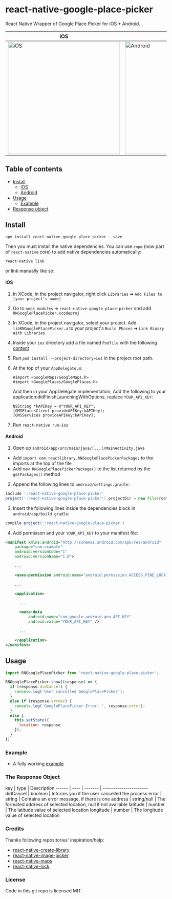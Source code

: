 
# react-native-google-place-picker

React Native Wrapper of Google Place Picker for iOS + Android.

iOS | Android
------- | ----
<img title="iOS" src="https://i.imgur.com/whMT9CD.png" width="350"> | <img title="Android" src="https://i.imgur.com/LnzejpT.png" width="350">

## Table of contents
- [Install](#install)
  - [iOS](#ios)
  - [Android](#android)
- [Usage](#usage)
  - [Example](#example)
- [Response object](#the-response-object)

## Install

`npm install react-native-google-place-picker --save`

Then you must install the native dependencies. You can use `rnpm` (now part of `react-native` core) to add native dependencies automatically:

`react-native link`

 or link manually like so: 

#### iOS

1. In XCode, in the project navigator, right click `Libraries` ➜ `Add Files to [your project's name]`
2. Go to `node_modules` ➜ `react-native-google-place-picker` and add `RNGooglePlacePicker.xcodeproj`
3. In XCode, in the project navigator, select your project. Add `libRNGooglePlacePicker.a` to your project's `Build Phases` ➜ `Link Binary With Libraries`
4. Inside your `ios` directory add a file named `Podfile` with the following [content](https://github.com/q6112345/react-native-google-place-picker/blob/master/Podfile.template)
6. Run `pod install --project-directory=ios` in the project root path.
7.  At the top of your `AppDelegate.m`:

    ```objc
    #import <GoogleMaps/GoogleMaps.h>
    #import <GooglePlaces/GooglePlaces.h>
    ```
    And then in your AppDelegate implementation, Add the following to your application:didFinishLaunchingWithOptions, replace `YOUR_API_KEY`:

    ```
    NSString *kAPIKey = @"YOUR_API_KEY";
    [GMSPlacesClient provideAPIKey:kAPIKey];
    [GMSServices provideAPIKey:kAPIKey];
    ```

8. Run `react-native run-ios`

#### Android

1. Open up `android/app/src/main/java/[...]/MainActivity.java`
  - Add `import com.reactlibrary.RNGooglePlacePickerPackage;` to the imports at the top of the file
  - Add `new RNGooglePlacePickerPackage()` to the list returned by the `getPackages()` method
2. Append the following lines to `android/settings.gradle`:

```groovy
include ':react-native-google-place-picker'
project(':react-native-google-place-picker').projectDir = new File(rootProject.projectDir, 	'../node_modules/react-native-google-place-picker/android')
```

3. Insert the following lines inside the dependencies block in `android/app/build.gradle`:

```groovy
compile project(':react-native-google-place-picker')
```

4. Add permisson and your `YOUR_API_KEY` to your manifest file:

```xml
<manifest xmlns:android="http://schemas.android.com/apk/res/android"
    package="com.example"
    android:versionCode="1"
    android:versionName="1.0">

    ...

    <uses-permission android:name="android.permission.ACCESS_FINE_LOCATION" />

    ...

    <application>

      ...

      <meta-data
          android:name="com.google.android.geo.API_KEY"
          android:value="YOUR_API_KEY" />

      ...

    </application>
</manifest>
```

## Usage
```javascript
import RNGooglePlacePicker from 'react-native-google-place-picker';

RNGooglePlacePicker.show((response) => {
  if (response.didCancel) {
    console.log('User cancelled GooglePlacePicker');
  }
  else if (response.erroxr) {
    console.log('GooglePlacePicker Error: ', response.error);
  }
  else {
    this.setState({
      location: response
    });
  }
})
```
### Example
* A fully working [example](https://github.com/q6112345/react-native-google-place-picker/tree/master/example)

### The Response Object

key | type | Description
------ | ---- | ------- | ----------------------
didCancel | boolean | Informs you if the user cancelled the process
error | string | Contains an error message, if there is one
address | string/null | The formated address of selected location, null if not available
latitude | number | The latitude value of selected location
longitude | number | The longitude value of selected location

### Credits
Thanks following repositories' inspiration/help:

* [react-native-create-library](https://github.com/frostney/react-native-create-library)
* [react-native-image-picker](https://github.com/marcshilling/react-native-image-picker)
* [react-native-maps](https://github.com/lelandrichardson/react-native-maps)
* [react-native-lock](https://github.com/auth0/react-native-lock)


### License

Code in this git repo is licensed MIT.
